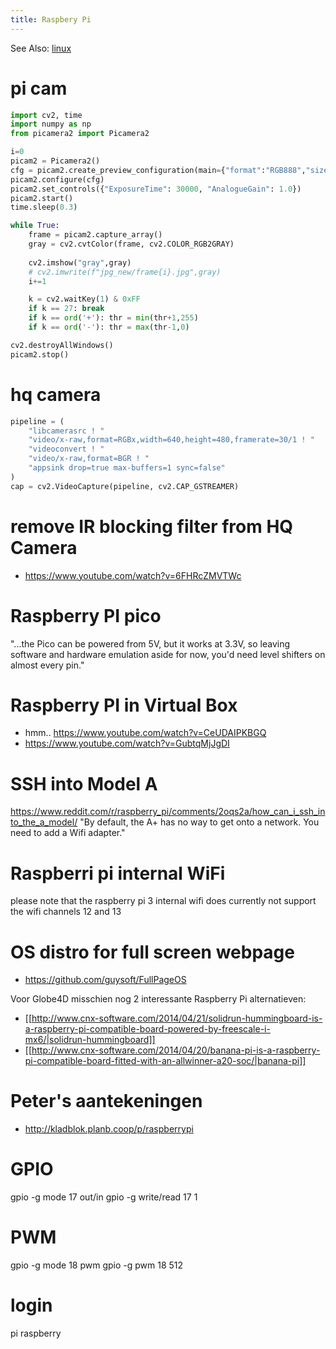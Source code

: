```yaml
---
title: Raspbery Pi
---
```

See Also: [linux](/linux)

# pi cam
```python
import cv2, time
import numpy as np
from picamera2 import Picamera2

i=0
picam2 = Picamera2()
cfg = picam2.create_preview_configuration(main={"format":"RGB888","size":(640,480)})
picam2.configure(cfg)
picam2.set_controls({"ExposureTime": 30000, "AnalogueGain": 1.0})
picam2.start()
time.sleep(0.3)

while True:
    frame = picam2.capture_array()
    gray = cv2.cvtColor(frame, cv2.COLOR_RGB2GRAY)
   
    cv2.imshow("gray",gray)
    # cv2.imwrite(f"jpg_new/frame{i}.jpg",gray)
    i+=1

    k = cv2.waitKey(1) & 0xFF
    if k == 27: break
    if k == ord('+'): thr = min(thr+1,255)
    if k == ord('-'): thr = max(thr-1,0)

cv2.destroyAllWindows()
picam2.stop()
```


# hq camera
```python
pipeline = (
    "libcamerasrc ! "
    "video/x-raw,format=RGBx,width=640,height=480,framerate=30/1 ! "
    "videoconvert ! "
    "video/x-raw,format=BGR ! "
    "appsink drop=true max-buffers=1 sync=false"
)
cap = cv2.VideoCapture(pipeline, cv2.CAP_GSTREAMER)
```

# remove IR blocking filter from HQ Camera
* https://www.youtube.com/watch?v=6FHRcZMVTWc

# Raspberry PI pico
"...the Pico can be powered from 5V, but it works at 3.3V, so leaving software and hardware emulation aside for now, you'd need level shifters on almost every pin."

# Raspberry PI in Virtual Box
* hmm.. https://www.youtube.com/watch?v=CeUDAIPKBGQ
* https://www.youtube.com/watch?v=GubtqMjJgDI

# SSH into Model A
https://www.reddit.com/r/raspberry_pi/comments/2oqs2a/how_can_i_ssh_into_the_a_model/
"By default, the A+ has no way to get onto a network. You need to add a Wifi adapter."

# Raspberri pi internal WiFi
please note that the raspberry pi 3 internal wifi does currently not support the wifi channels 12 and 13

# OS distro for full screen webpage
* https://github.com/guysoft/FullPageOS

Voor Globe4D misschien nog 2 interessante Raspberry Pi alternatieven: 
* [[http://www.cnx-software.com/2014/04/21/solidrun-hummingboard-is-a-raspberry-pi-compatible-board-powered-by-freescale-i-mx6/|solidrun-hummingboard]]
* [[http://www.cnx-software.com/2014/04/20/banana-pi-is-a-raspberry-pi-compatible-board-fitted-with-an-allwinner-a20-soc/|banana-pi]]

# Peter's aantekeningen
* http://kladblok.planb.coop/p/raspberrypi

# GPIO
gpio -g mode 17 out/in
gpio -g write/read 17 1

# PWM
gpio -g mode 18 pwm
gpio -g pwm 18 512

# login
pi
raspberry
